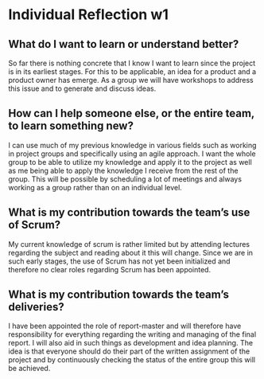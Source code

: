 # Individual Reflection w1

## What do I want to learn or understand better?
So far there is nothing concrete that I know I want to learn since the project is in its earliest stages. For this to be applicable, an idea for a product and a product owner has emerge. As a group we will have workshops to address this issue and to generate and discuss ideas.


## How can I help someone else, or the entire team, to learn something new?
I can use much of my previous knowledge in various fields such as working in project groups and specifically using an agile approach. I want the whole group to be able to utilize my knowledge and apply it to the project as well as me being able to apply the knowledge I receive from the rest of the group. This will be possible by scheduling a lot of meetings and always working as a group rather than on an individual level.


## What is my contribution towards the team’s use of Scrum?
My current knowledge of scrum is rather limited but by attending lectures regarding the subject and reading about it this will change. Since we are in such early stages, the use of Scrum has not yet been initialized and therefore no clear roles regarding Scrum has been appointed.


## What is my contribution towards the team’s deliveries?
I have been appointed the role of report-master and will therefore have responsibility for everything regarding the writing and managing of the final report. I will also aid in such things as development and idea planning. The idea is that everyone should do their part of the written assignment of the project and by continuously checking the status of the entire group this will be achieved. 
